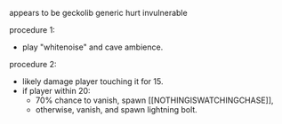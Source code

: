 appears to be geckolib
generic hurt
invulnerable


procedure 1:
- play "whitenoise" and cave ambience.


procedure 2:
- likely damage player touching it for 15.
- if player within 20:
	- 70% chance to vanish, spawn [[NOTHINGISWATCHINGCHASE]],
	- otherwise, vanish, and spawn lightning bolt.